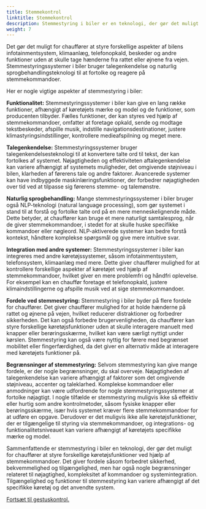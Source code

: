 ```yaml
---
title: Stemmekontrol
linktitle: Stemmekontrol
description: Stemmestyring i biler er en teknologi, der gør det muligt for chauffører at interagere med forskellige køretøjsfunktioner og funktioner ved hjælp af stemmekommandoer.
weight: 7
---
```

<!-- markdownlint-disable MD033 -->
Det gør det muligt for chauffører at styre forskellige aspekter af bilens infotainmentsystem, klimaanlæg, telefonopkald, beskeder og andre funktioner uden at skulle tage hænderne fra rattet eller øjnene fra vejen. Stemmestyringssystemer i biler bruger talegenkendelse og naturlig sprogbehandlingsteknologi til at fortolke og reagere på stemmekommandoer.

Her er nogle vigtige aspekter af stemmestyring i biler:

**Funktionalitet:** Stemmestyringssystemer i biler kan give en lang række funktioner, afhængigt af køretøjets mærke og model og de funktioner, som producenten tilbyder. Fælles funktioner, der kan styres ved hjælp af stemmekommandoer, omfatter at foretage opkald, sende og modtage tekstbeskeder, afspille musik, indstille navigationsdestinationer, justere klimastyringsindstillinger, kontrollere medieafspilning og meget mere.

**Talegenkendelse:** Stemmestyringssystemer bruger talegenkendelsesteknologi til at konvertere talte ord til tekst, der kan fortolkes af systemet. Nøjagtigheden og effektiviteten af ​​talegenkendelse kan variere afhængigt af systemets muligheder, det omgivende støjniveau i bilen, klarheden af ​​førerens tale og andre faktorer. Avancerede systemer kan have indbyggede maskinlæringsfunktioner, der forbedrer nøjagtigheden over tid ved at tilpasse sig førerens stemme- og talemønstre.

**Naturlig sprogbehandling:** Mange stemmestyringssystemer i biler bruger også NLP-teknologi (natural language processing), som gør systemet i stand til at forstå og fortolke talte ord på en mere menneskelignende måde. Dette betyder, at chauffører kan bruge et mere naturligt samtalesprog, når de giver stemmekommandoer, i stedet for at skulle huske specifikke kommandoer eller nøgleord. NLP-aktiverede systemer kan bedre forstå kontekst, håndtere komplekse spørgsmål og give mere intuitive svar.

**Integration med andre systemer:** Stemmestyringssystemer i biler kan integreres med andre køretøjssystemer, såsom infotainmentsystem, telefonsystem, klimaanlæg med mere. Dette giver chauffører mulighed for at kontrollere forskellige aspekter af køretøjet ved hjælp af stemmekommandoer, hvilket giver en mere problemfri og håndfri oplevelse. For eksempel kan en chauffør foretage et telefonopkald, justere klimaindstillingerne og afspille musik ved at sige stemmekommandoer.

**Fordele ved stemmestyring:** Stemmestyring i biler byder på flere fordele for chauffører. Det giver chauffører mulighed for at holde hænderne på rattet og øjnene på vejen, hvilket reducerer distraktioner og forbedrer sikkerheden. Det kan også forbedre brugervenligheden, da chauffører kan styre forskellige køretøjsfunktioner uden at skulle interagere manuelt med knapper eller berøringsskærme, hvilket kan være særligt nyttigt under kørslen. Stemmestyring kan også være nyttig for førere med begrænset mobilitet eller fingerfærdighed, da det giver en alternativ måde at interagere med køretøjets funktioner på.

**Begrænsninger af stemmestyring:** Selvom stemmestyring kan give mange fordele, er der nogle begrænsninger, du skal overveje. Nøjagtigheden af ​​talegenkendelse kan variere afhængigt af faktorer som det omgivende støjniveau, accenter og taleklarhed. Komplekse kommandoer eller anmodninger kan være udfordrende for nogle stemmestyringssystemer at fortolke nøjagtigt. I nogle tilfælde er stemmestyring muligvis ikke så effektiv eller hurtig som andre kontrolmetoder, såsom fysiske knapper eller berøringsskærme, især hvis systemet kræver flere stemmekommandoer for at udføre en opgave. Derudover er det muligvis ikke alle køretøjsfunktioner, der er tilgængelige til styring via stemmekommandoer, og integrations- og funktionalitetsniveauet kan variere afhængigt af køretøjets specifikke mærke og model.

Sammenfattende er stemmestyring i biler en teknologi, der gør det muligt for chauffører at styre forskellige køretøjsfunktioner ved hjælp af stemmekommandoer. Det giver fordele såsom forbedret sikkerhed, bekvemmelighed og tilgængelighed, men har også nogle begrænsninger relateret til nøjagtighed, kompleksitet af kommandoer og systemintegration. Tilgængelighed og funktioner til stemmestyring kan variere afhængigt af det specifikke køretøj og det anvendte system.


[Fortsæt til gestuskontrol.](../gesturecontrol/)